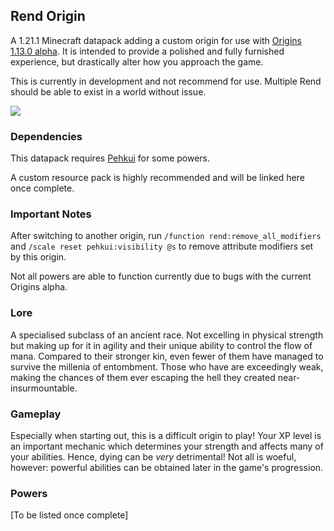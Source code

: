 ## Rend Origin

A 1.21.1 Minecraft datapack adding a custom origin for use with [Origins 1.13.0 alpha](https://modrinth.com/mod/origins). It is intended to provide a polished and fully furnished experience, but drastically alter how you approach the game.

This is currently in development and not recommend for use. Multiple Rend should be able to exist in a world without issue.

![](https://progress-bar.xyz/80/?title=Estimated+Progress)

### Dependencies

This datapack requires [Pehkui](https://modrinth.com/mod/pehkui) for some powers.

A custom resource pack is highly recommended and will be linked here once complete.

### Important Notes

After switching to another origin, run `/function rend:remove_all_modifiers` and `/scale reset pehkui:visibility @s` to remove attribute modifiers set by this origin.

Not all powers are able to function currently due to bugs with the current Origins alpha.

### Lore

A specialised subclass of an ancient race. Not excelling in physical strength
but making up for it in agility and their unique ability to
control the flow of mana. Compared to their stronger kin, even
fewer of them have managed to survive the millenia of
entombment. Those who have are exceedingly weak, making the
chances of them ever escaping the hell they created near-
insurmountable.

### Gameplay

Especially when starting out, this is a difficult origin to play! Your XP level is an important mechanic which determines your strength and affects many of your abilities. Hence, dying can be _very_ detrimental! Not all is woeful, however: powerful abilities can be obtained later in the game's progression.

### Powers

[To be listed once complete]

